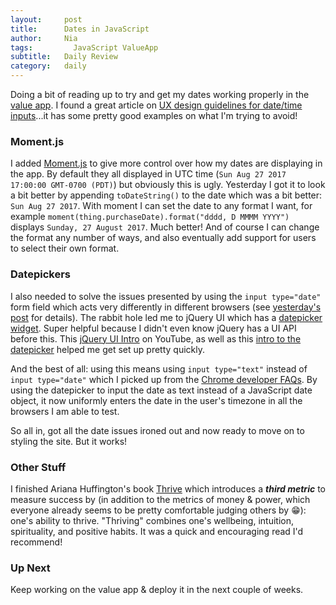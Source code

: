 ```yaml
---
layout:     post
title:      Dates in JavaScript
author:     Nia
tags: 		  JavaScript ValueApp
subtitle:  	Daily Review
category:   daily
---
```


Doing a bit of reading up to try and get my dates working properly in the [value app](https://niamurrell.github.io/search/index.html#ValueApp). I found a great article on [UX design guidelines for date/time inputs](https://www.nngroup.com/articles/date-input/)...it has some pretty good examples on what I'm trying to avoid!

### Moment.js

I added [Moment.js](https://momentjs.com/) to give more control over how my dates are displaying in the app. By default they all displayed in UTC time (`Sun Aug 27 2017 17:00:00 GMT-0700 (PDT)`) but obviously this is ugly. Yesterday I got it to look a bit better by appending `toDateString()` to the date which was a bit better: `Sun Aug 27 2017`. With moment I can set the date to any format I want, for example `moment(thing.purchaseDate).format("dddd, D MMMM YYYY")` displays `Sunday, 27 August 2017`. Much better! And of course I can change the format any number of ways, and also eventually add support for users to select their own format.

### Datepickers

I also needed to solve the issues presented by using the `input type="date"` form field which acts very differently in different browsers (see [yesterday's post](https://niamurrell.github.io/daily/2017/10/02/value-app-finished/) for details). The rabbit hole led me to jQuery UI which has a [datepicker widget](http://api.jqueryui.com/datepicker/). Super helpful because I didn't even know jQuery has a UI API before this. This [jQuery UI Intro](https://www.youtube.com/watch?v=NoH41RObujo) on YouTube, as well as this [intro to the datepicker](https://www.youtube.com/watch?v=tkKrvgANv8A) helped me get set up pretty quickly.

And the best of all: using this means using `input type="text"` instead of `input type="date"` which I picked up from the [Chrome developer FAQs](https://developers.google.com/web/updates/2012/08/Quick-FAQs-on-input-type-date-in-Google-Chrome). By using the datepicker to input the date as text instead of a JavaScript date object, it now uniformly enters the date in the user's timezone in all the browsers I am able to test.

So all in, got all the date issues ironed out and now ready to move on to styling the site. But it works!

### Other Stuff

I finished Ariana Huffington's book [Thrive](https://www.goodreads.com/book/show/18594634-thrive) which introduces a ***third metric*** to measure success by (in addition to the metrics of money & power, which everyone already seems to be pretty comfortable judging others by 😁): one's ability to thrive. "Thriving" combines one's wellbeing, intuition, spirituality, and positive habits. It was a quick and encouraging read I'd recommend!

### Up Next

Keep working on the value app & deploy it in the next couple of weeks.